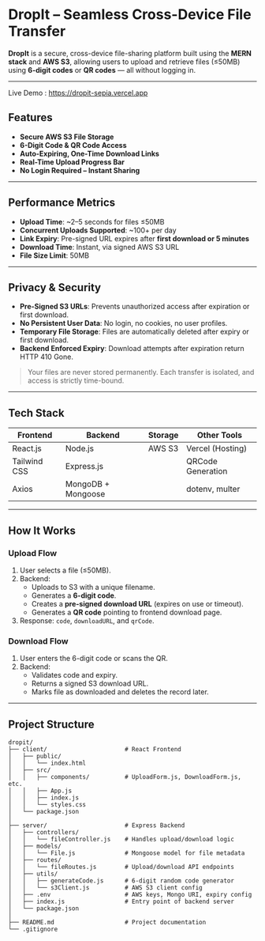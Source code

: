 # DropIt – Seamless Cross-Device File Transfer

**DropIt** is a secure, cross-device file-sharing platform built using the **MERN stack** and **AWS S3**, allowing users to upload and retrieve files (≤50MB) using **6-digit codes** or **QR codes** — all without logging in.

---
Live Demo : https://dropit-sepia.vercel.app


## Features

- **Secure AWS S3 File Storage**
- **6-Digit Code & QR Code Access**
- **Auto-Expiring, One-Time Download Links**
- **Real-Time Upload Progress Bar**
- **No Login Required – Instant Sharing**

---

## Performance Metrics

- **Upload Time**: ~2–5 seconds for files ≤50MB  
- **Concurrent Uploads Supported**: ~100+ per day  
- **Link Expiry**: Pre-signed URL expires after **first download or 5 minutes**  
- **Download Time**: Instant, via signed AWS S3 URL  
- **File Size Limit**: 50MB  

---

## Privacy & Security

- **Pre-Signed S3 URLs**: Prevents unauthorized access after expiration or first download.
- **No Persistent User Data**: No login, no cookies, no user profiles.
- **Temporary File Storage**: Files are automatically deleted after expiry or first download.
- **Backend Enforced Expiry**: Download attempts after expiration return HTTP 410 Gone.

> Your files are never stored permanently. Each transfer is isolated, and access is strictly time-bound.

---

## Tech Stack

| Frontend       | Backend         | Storage   | Other Tools         |
|----------------|------------------|------------|----------------------|
| React.js       | Node.js          | AWS S3     | Vercel (Hosting)     |
| Tailwind CSS   | Express.js       |            | QRCode Generation    |
| Axios          | MongoDB + Mongoose |         | dotenv, multer       |

---

## How It Works

### Upload Flow

1. User selects a file (≤50MB).
2. Backend:
   - Uploads to S3 with a unique filename.
   - Generates a **6-digit code**.
   - Creates a **pre-signed download URL** (expires on use or timeout).
   - Generates a **QR code** pointing to frontend download page.
3. Response: `code`, `downloadURL`, and `qrCode`.

### Download Flow

1. User enters the 6-digit code or scans the QR.
2. Backend:
   - Validates code and expiry.
   - Returns a signed S3 download URL.
   - Marks file as downloaded and deletes the record later.

---

## Project Structure

    dropit/
    ├── client/                      # React Frontend
    │   ├── public/
    │   │   └── index.html
    │   ├── src/
    │   │   ├── components/          # UploadForm.js, DownloadForm.js, etc.
    │   │   ├── App.js
    │   │   ├── index.js
    │   │   └── styles.css           
    │   └── package.json
    │
    ├── server/                      # Express Backend
    │   ├── controllers/
    │   │   └── fileController.js    # Handles upload/download logic
    │   ├── models/
    │   │   └── File.js              # Mongoose model for file metadata
    │   ├── routes/
    │   │   └── fileRoutes.js        # Upload/download API endpoints
    │   ├── utils/
    │   │   ├── generateCode.js      # 6-digit random code generator
    │   │   └── s3Client.js          # AWS S3 client config
    │   ├── .env                     # AWS keys, Mongo URI, expiry config
    │   ├── index.js                 # Entry point of backend server
    │   └── package.json
    │
    ├── README.md                    # Project documentation
    └── .gitignore


